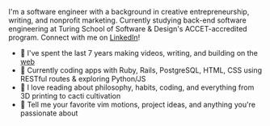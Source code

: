 I'm a software engineer with a background in creative entrepreneurship, writing, and nonprofit marketing.
Currently studying back-end software engineering at Turing School of Software & Design's ACCET-accredited program.
Connect with me on [LinkedIn](https://www.linkedin.com/in/ajongaro)!

- 🌱 I've spent the last 7 years making videos, writing, and building on the [web](https://www.breakthetwitch.com)
- 🔭 Currently coding apps with Ruby, Rails, PostgreSQL, HTML, CSS using RESTful routes & exploring Python/JS
- 📖 I love reading about philosophy, habits, coding, and everything from 3D printing to cacti cultivation
- 💬 Tell me your favorite vim motions, project ideas, and anything you're passionate about
